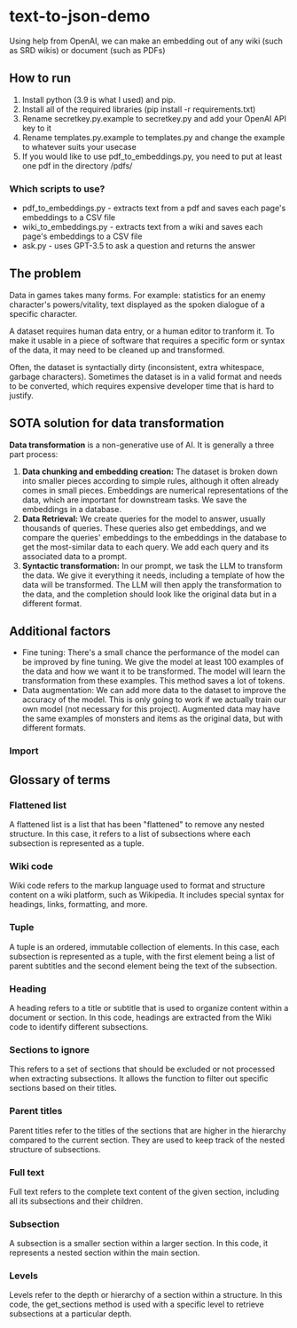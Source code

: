 # text-to-json-demo

Using help from OpenAI, we can make an embedding out of any wiki (such as SRD wikis) or document (such as PDFs)

## How to run

1. Install python (3.9 is what I used) and pip.
1. Install all of the required libraries (pip install -r requirements.txt)
1. Rename secretkey.py.example to secretkey.py and add your OpenAI API key to it
1. Rename templates.py.example to templates.py and change the example to whatever suits your usecase
1. If you would like to use pdf_to_embeddings.py, you need to put at least one pdf in the directory /pdfs/

### Which scripts to use?

* pdf_to_embeddings.py - extracts text from a pdf and saves each page's embeddings to a CSV file
* wiki_to_embeddings.py - extracts text from a wiki and saves each page's embeddings to a CSV file
* ask.py - uses GPT-3.5 to ask a question and returns the answer


## The problem

Data in games takes many forms. For example: statistics for an enemy character's powers/vitality, text displayed as the spoken dialogue of a specific character.

A dataset requires human data entry, or a human editor to tranform it. To make it usable in a piece of software that requires a specific form or syntax of the data, it may need to be cleaned up and transformed.

Often, the dataset is syntactially dirty (inconsistent, extra whitespace, garbage characters). Sometimes the dataset is in a valid format and needs to be converted, which requires expensive developer time that is hard to justify.

## SOTA solution for data transformation

**Data transformation** is a non-generative use of AI. It is generally a three part process:

1. **Data chunking and embedding creation:** The dataset is broken down into smaller pieces according to simple rules, although it often already comes in small pieces. Embeddings are numerical representations of the data, which are important for downstream tasks. We save the embeddings in a database.
1. **Data Retrieval:** We create queries for the model to answer, usually thousands of queries. These queries also get embeddings, and we compare the queries' embeddings to the embeddings in the database to get the most-similar data to each query. We add each query and its associated data to a prompt.
1. **Syntactic transformation:** In our prompt, we task the LLM to transform the data. We give it everything it needs, including a template of how the data will be transformed. The LLM will then apply the transformation to the data, and the completion should look like the original data but in a different format.

## Additional factors

- Fine tuning: There's a small chance the performance of the model can be improved by fine tuning. We give the model at least 100 examples of the data and how we want it to be transformed. The model will learn the transformation from these examples. This method saves a lot of tokens.
- Data augmentation: We can add more data to the dataset to improve the accuracy of the model. This is only going to work if we actually train our own model (not necessary for this project). Augmented data may have the same examples of monsters and items as the original data, but with different formats.

### Import



## Glossary of terms

### Flattened list

A flattened list is a list that has been "flattened" to remove any nested structure. In this case, it refers to a list of subsections where each subsection is represented as a tuple.

### Wiki code

Wiki code refers to the markup language used to format and structure content on a wiki platform, such as Wikipedia. It includes special syntax for headings, links, formatting, and more.

### Tuple

A tuple is an ordered, immutable collection of elements. In this case, each subsection is represented as a tuple, with the first element being a list of parent subtitles and the second element being the text of the subsection.

### Heading

A heading refers to a title or subtitle that is used to organize content within a document or section. In this code, headings are extracted from the Wiki code to identify different subsections.

### Sections to ignore

This refers to a set of sections that should be excluded or not processed when extracting subsections. It allows the function to filter out specific sections based on their titles.

### Parent titles

Parent titles refer to the titles of the sections that are higher in the hierarchy compared to the current section. They are used to keep track of the nested structure of subsections.

### Full text

Full text refers to the complete text content of the given section, including all its subsections and their children.

### Subsection

A subsection is a smaller section within a larger section. In this code, it represents a nested section within the main section.

### Levels

Levels refer to the depth or hierarchy of a section within a structure. In this code, the get_sections method is used with a specific level to retrieve subsections at a particular depth.
